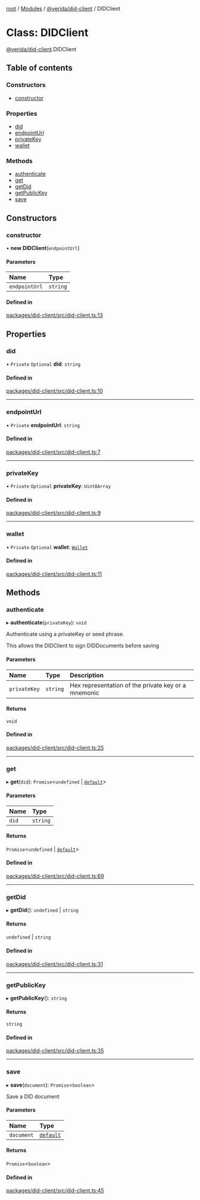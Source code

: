[root](../README.md) / [Modules](../modules.md) / [@verida/did-client](../modules/verida_did_client.md) / DIDClient

# Class: DIDClient

[@verida/did-client](../modules/verida_did_client.md).DIDClient

## Table of contents

### Constructors

- [constructor](verida_did_client.DIDClient.md#constructor)

### Properties

- [did](verida_did_client.DIDClient.md#did)
- [endpointUrl](verida_did_client.DIDClient.md#endpointurl)
- [privateKey](verida_did_client.DIDClient.md#privatekey)
- [wallet](verida_did_client.DIDClient.md#wallet)

### Methods

- [authenticate](verida_did_client.DIDClient.md#authenticate)
- [get](verida_did_client.DIDClient.md#get)
- [getDid](verida_did_client.DIDClient.md#getdid)
- [getPublicKey](verida_did_client.DIDClient.md#getpublickey)
- [save](verida_did_client.DIDClient.md#save)

## Constructors

### constructor

• **new DIDClient**(`endpointUrl`)

#### Parameters

| Name | Type |
| :------ | :------ |
| `endpointUrl` | `string` |

#### Defined in

[packages/did-client/src/did-client.ts:13](https://github.com/verida/verida-js/blob/c03b336/packages/did-client/src/did-client.ts#L13)

## Properties

### did

• `Private` `Optional` **did**: `string`

#### Defined in

[packages/did-client/src/did-client.ts:10](https://github.com/verida/verida-js/blob/c03b336/packages/did-client/src/did-client.ts#L10)

___

### endpointUrl

• `Private` **endpointUrl**: `string`

#### Defined in

[packages/did-client/src/did-client.ts:7](https://github.com/verida/verida-js/blob/c03b336/packages/did-client/src/did-client.ts#L7)

___

### privateKey

• `Private` `Optional` **privateKey**: `Uint8Array`

#### Defined in

[packages/did-client/src/did-client.ts:9](https://github.com/verida/verida-js/blob/c03b336/packages/did-client/src/did-client.ts#L9)

___

### wallet

• `Private` `Optional` **wallet**: [`Wallet`](verida_did_client.Wallet.md)

#### Defined in

[packages/did-client/src/did-client.ts:11](https://github.com/verida/verida-js/blob/c03b336/packages/did-client/src/did-client.ts#L11)

## Methods

### authenticate

▸ **authenticate**(`privateKey`): `void`

Authenticate using a privateKey or seed phrase.

This allows the DIDClient to sign DIDDocuments before saving

#### Parameters

| Name | Type | Description |
| :------ | :------ | :------ |
| `privateKey` | `string` | Hex representation of the private key or a mnemonic |

#### Returns

`void`

#### Defined in

[packages/did-client/src/did-client.ts:25](https://github.com/verida/verida-js/blob/c03b336/packages/did-client/src/did-client.ts#L25)

___

### get

▸ **get**(`did`): `Promise`<`undefined` \| [`default`](verida_did_client._internal_.default.md)\>

#### Parameters

| Name | Type |
| :------ | :------ |
| `did` | `string` |

#### Returns

`Promise`<`undefined` \| [`default`](verida_did_client._internal_.default.md)\>

#### Defined in

[packages/did-client/src/did-client.ts:69](https://github.com/verida/verida-js/blob/c03b336/packages/did-client/src/did-client.ts#L69)

___

### getDid

▸ **getDid**(): `undefined` \| `string`

#### Returns

`undefined` \| `string`

#### Defined in

[packages/did-client/src/did-client.ts:31](https://github.com/verida/verida-js/blob/c03b336/packages/did-client/src/did-client.ts#L31)

___

### getPublicKey

▸ **getPublicKey**(): `string`

#### Returns

`string`

#### Defined in

[packages/did-client/src/did-client.ts:35](https://github.com/verida/verida-js/blob/c03b336/packages/did-client/src/did-client.ts#L35)

___

### save

▸ **save**(`document`): `Promise`<`boolean`\>

Save a DID document

#### Parameters

| Name | Type |
| :------ | :------ |
| `document` | [`default`](verida_did_client._internal_.default.md) |

#### Returns

`Promise`<`boolean`\>

#### Defined in

[packages/did-client/src/did-client.ts:45](https://github.com/verida/verida-js/blob/c03b336/packages/did-client/src/did-client.ts#L45)
